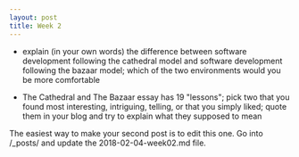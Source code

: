 ```yaml
---
layout: post
title: Week 2
---
```



* explain (in your own words) the difference between software development following the cathedral model and software development following the bazaar model; which of the two environments would you be more comfortable

*  The Cathedral and The Bazaar essay has 19 "lessons"; pick two that you found most interesting, intriguing, telling, or that you simply liked; quote them in your blog and try to explain what they supposed to mean

The easiest way to make your second post is to edit this one. 
Go into /_posts/ and update the 2018-02-04-week02.md file. 
